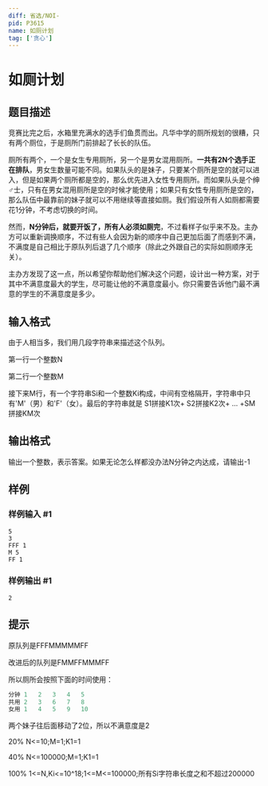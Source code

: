 ```yaml
---
diff: 省选/NOI-
pid: P3615
name: 如厕计划
tag: ['贪心']
---
```

# 如厕计划
## 题目描述

竞赛比完之后，水箱里充满水的选手们鱼贯而出。凡华中学的厕所规划的很糟，只有两个厕位，于是厕所门前排起了长长的队伍。


厕所有两个，一个是女生专用厕所，另一个是男女混用厕所。**一共有2N个选手正在排队**，男女生数量可能不同。如果队头的是妹子，只要某个厕所是空的就可以进入，但是如果两个厕所都是空的，那么优先进入女性专用厕所。而如果队头是个绅♂士，只有在男女混用厕所是空的时候才能使用；如果只有女性专用厕所是空的，那么队伍中最靠前的妹子就可以不用继续等直接如厕。我们假设所有人如厕都需要花1分钟，不考虑切换的时间。


然而，**N分钟后，就要开饭了，所有人必须如厕完**，不过看样子似乎来不及。主办方可以重新调换顺序，不过有些人会因为新的顺序中自己更加后面了而感到不满，不满度是自己相比于原队列后退了几个顺序（除此之外跟自己的实际如厕顺序无关）。


主办方发现了这一点，所以希望你帮助他们解决这个问题，设计出一种方案，对于其中不满意度最大的学生，尽可能让他的不满意度最小。你只需要告诉他门最不满意的学生的不满意度是多少。

## 输入格式

由于人相当多，我们用几段字符串来描述这个队列。

第一行一个整数N

第二行一个整数M

接下来M行，有一个字符串Si和一个整数Ki构成，中间有空格隔开，字符串中只有'M'（男）和'F'（女）。最后的字符串就是 S1拼接K1次+ S2拼接K2次+ ... +SM拼接KM次

## 输出格式

输出一个整数，表示答案。如果无论怎么样都没办法N分钟之内达成，请输出-1

## 样例

### 样例输入 #1
```
5
3
FFF 1
M 5
FF 1
```
### 样例输出 #1
```
2
```
## 提示

原队列是FFFMMMMMFF

改进后的队列是FMMFFMMMFF

所以厕所会按照下面的时间使用：

```cpp
分钟 1   2   3   4   5
共用 2   3   6   7   8
女用 1   4   5   9   10
```
两个妹子往后面移动了2位，所以不满意度是2

20% N<=10;M=1;K1=1

40% N<=100000;M=1;K1=1

100% 1<=N,Ki<=10^18;1<=M<=100000;所有Si字符串长度之和不超过200000

